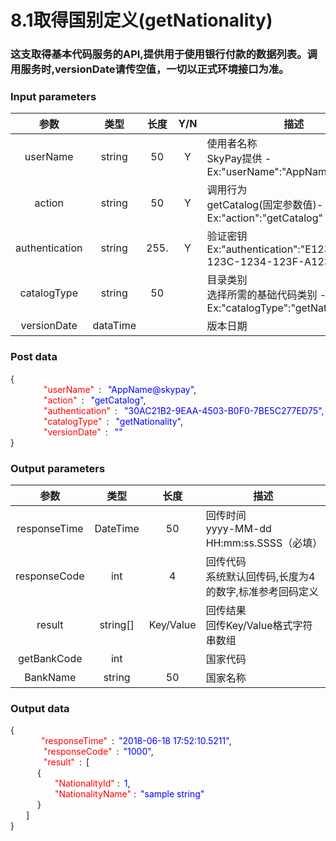 # 8.1取得国别定义(getNationality)

### 这支取得基本代码服务的API,提供用于使用银行付款的数据列表。调用服务时,versionDate请传空值，一切以正式环境接口为准。

### Input parameters
| 参数                        |    类型     | 长度   |Y/N |描述|
| :-------------------------: | :-----------: |:-----:|:----:|--------------------------------|   
|userName|string|50|Y|使用者名称<br> SkyPay提供 - Ex:"userName":"AppName@skypay"|
|action|string|50|Y|调用行为<br>getCatalog(固定参数值)- Ex:"action":"getCatalog"|
|authentication |string |255.|Y|验证密钥<br> Ex:"authentication":"E1234567-123C-1234-123F-A12345670"|
|catalogType|string|50||目录类别 <br> 选择所需的基础代码类别 - Ex:"catalogType":"getNationality"|
|versionDate |dataTime|||版本日期|



### Post data

{<br>
    <font color=red>&ensp;&ensp;&ensp;&ensp;"userName"</font> :  <font color=blue>"AppName@skypay"</font>,<br>
    <font color=red>&ensp;&ensp;&ensp;&ensp;"action"</font> :  <font color=blue>"getCatalog"</font>,<br>
    <font color=red>&ensp;&ensp;&ensp;&ensp;"authentication"</font> :  <font color=blue>"30AC21B2-9EAA-4503-B0F0-7BE5C277ED75",</font><br>
    <font color=red>&ensp;&ensp;&ensp;&ensp;"catalogType"</font> :  <font color=blue>"getNationality",</font><br>
    <font color=red>&ensp;&ensp;&ensp;&ensp;"versionDate"</font> :  <font color=blue>""</font><br>
}

### Output parameters

| 参数                        |    类型     | 长度    |描述|
| :-------------------------: | :-----------: |:-----:|--------------------------------|   
|responseTime  |DateTime|50|回传时间 <br> yyyy-MM-dd HH:mm:ss.SSSS（必填）|
|responseCode  |int|4|回传代码 <br> 系统默认回传码,长度为4的数字,标准参考回码定义|
|result |string[]|Key/Value|回传结果 <br> 回传Key/Value格式字符串数组|
|getBankCode|int||国家代码|
|BankName|string|50|国家名称|

### Output data

{<br>
   <font color=red>&ensp;&ensp;&ensp;&ensp;"responseTime"</font> : <font color=blue>"2018-06-18 17:52:10.5211"</font>,<br>
    <font color=red>&ensp;&ensp;&ensp;&ensp;"responseCode"</font> : <font color=blue>"1000"</font>,<br>
    <font color=red>&ensp;&ensp;&ensp;&ensp;"result"</font> : [<br>
       { <br>
       <font color=red>&ensp;&ensp;&ensp;&ensp;"NationalityId"</font> : <font color=blue>1</font>,<br>
       <font color=red>&ensp;&ensp;&ensp;&ensp;"NationalityName"</font> : <font color=blue>"sample string"</font><br>
       }<br>
    ]<br>
}

